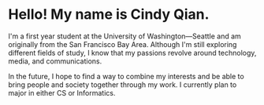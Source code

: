 # Hello! My name is Cindy Qian.

I'm a first year student at the University of Washington—Seattle and am originally from the San Francisco Bay Area. Although I'm still exploring different fields of study, I know that my passions revolve around technology, media, and communications. 

In the future, I hope to find a way to combine my interests and be able to bring people and society together through my work. I currently plan to major in either CS or Informatics.
